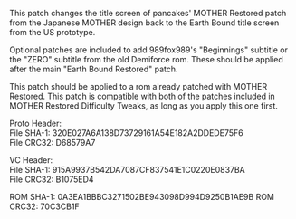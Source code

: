 This patch changes the title screen of pancakes' MOTHER Restored patch from the Japanese MOTHER design back to the Earth Bound title screen from the US prototype.

Optional patches are included to add 989fox989's "Beginnings" subtitle or the "ZERO" subtitle from the old Demiforce rom. These should be applied after the main "Earth Bound Restored" patch.

This patch should be applied to a rom already patched with MOTHER Restored. 
This patch is compatible with both of the patches included in MOTHER Restored Difficulty Tweaks, as long as you apply this one first.

Proto Header:  
File SHA-1: 320E027A6A138D73729161A54E182A2DDEDE75F6  
File CRC32: D68579A7

VC Header:  
File SHA-1: 915A9937B542DA7087CF837541E1C0220E0837BA  
File CRC32: B1075ED4

ROM SHA-1: 0A3EA1BBBC3271502BE943098D994D9250B1AE9B
ROM CRC32: 70C3CB1F